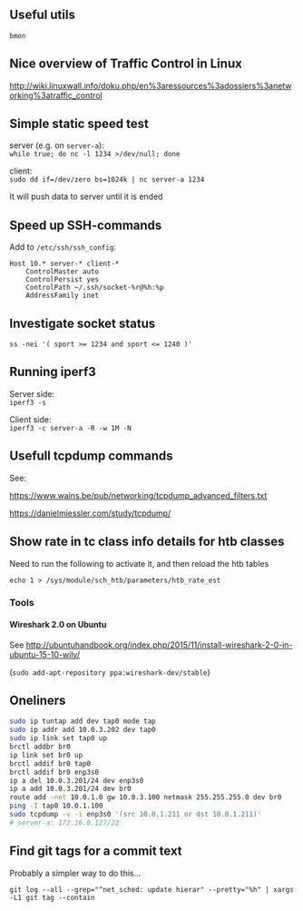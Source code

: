 ## Useful utils

`bmon`


## Nice overview of Traffic Control in Linux

http://wiki.linuxwall.info/doku.php/en%3aressources%3adossiers%3anetworking%3atraffic_control


## Simple static speed test

server (e.g. on `server-a`):  
`while true; do nc -l 1234 >/dev/null; done`

client:  
`sudo dd if=/dev/zero bs=1024k | nc server-a 1234`

It will push data to server until it is ended


## Speed up SSH-commands

Add to `/etc/ssh/ssh_config`:

```
Host 10.* server-* client-*
    ControlMaster auto
    ControlPersist yes
    ControlPath ~/.ssh/socket-%r@%h:%p
    AddressFamily inet
```


## Investigate socket status

`ss -nei '( sport >= 1234 and sport <= 1240 )'`


## Running iperf3

Server side:  
`iperf3 -s`

Client side:  
`iperf3 -c server-a -R -w 1M -N`


## Usefull tcpdump commands

See:

https://www.wains.be/pub/networking/tcpdump_advanced_filters.txt

https://danielmiessler.com/study/tcpdump/


## Show rate in tc class info details for htb classes

Need to run the following to activate it, and then reload the htb tables

`echo 1 > /sys/module/sch_htb/parameters/htb_rate_est`

### Tools

#### Wireshark 2.0 on Ubuntu

See http://ubuntuhandbook.org/index.php/2015/11/install-wireshark-2-0-in-ubuntu-15-10-wily/

(`sudo add-apt-repository ppa:wireshark-dev/stable`)

## Oneliners

```bash
sudo ip tuntap add dev tap0 mode tap
sudo ip addr add 10.0.3.202 dev tap0
sudo ip link set tap0 up
brctl addbr br0
ip link set br0 up
brctl addif br0 tap0
brctl addif br0 enp3s0
ip a del 10.0.3.201/24 dev enp3s0
ip a add 10.0.3.201/24 dev br0
route add -net 10.0.1.0 gw 10.0.3.100 netmask 255.255.255.0 dev br0
ping -I tap0 10.0.1.100
sudo tcpdump -v -i enp3s0 '(src 10.0.1.211 or dst 10.0.1.211)'
# server-a: 172.16.0.127/22
```

## Find git tags for a commit text

Probably a simpler way to do this...

```
git log --all --grep="^net_sched: update hierar" --pretty="%h" | xargs -L1 git tag --contain
```
